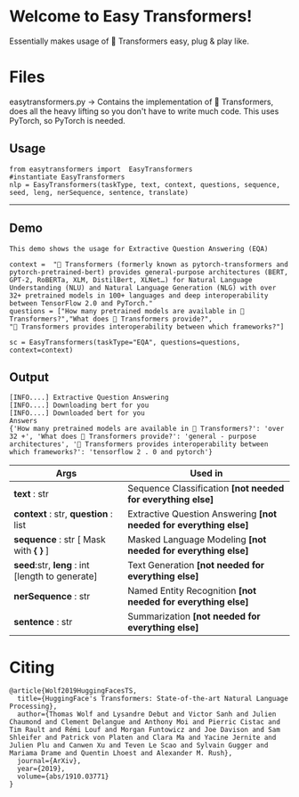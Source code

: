 ﻿# Welcome to Easy Transformers!
   Essentially makes usage of 🤗 Transformers easy, plug & play like.

# Files

easytransformers.py -> Contains the implementation of 🤗 Transformers, does all the heavy lifting so you  don't have to write much code. 
This uses PyTorch, so PyTorch is needed.


## Usage  
    from easytransformers import  EasyTransformers
    #instantiate EasyTransformers
    nlp = EasyTransformers(taskType, text, context, questions, sequence, seed, leng, nerSequence, sentence, translate)
-----------------

## Demo

	This demo shows the usage for Extractive Question Answering (EQA)

    context =  "🤗 Transformers (formerly known as pytorch-transformers and pytorch-pretrained-bert) provides general-purpose architectures (BERT, GPT-2, RoBERTa, XLM, DistilBert, XLNet…) for Natural Language Understanding (NLU) and Natural Language Generation (NLG) with over 32+ pretrained models in 100+ languages and deep interoperability between TensorFlow 2.0 and PyTorch."
    questions = ["How many pretrained models are available in 🤗 Transformers?","What does 🤗 Transformers provide?",
    "🤗 Transformers provides interoperability between which frameworks?"]
    
    sc = EasyTransformers(taskType="EQA", questions=questions, context=context)

## Output
	[INFO....] Extractive Question Answering 
	[INFO....] Downloading bert for you 
    [INFO....] Downloaded bert for you 
	Answers 
	{'How many pretrained models are available in 🤗 Transformers?': 'over 32 +', 'What does 🤗 Transformers provide?': 'general - purpose architectures', '🤗 Transformers provides interoperability between which frameworks?': 'tensorflow 2 . 0 and pytorch'}


| Args | Used in |
|--|--|
|**text** : str|  Sequence Classification **[not needed for everything else]**|
|**context** : str, **question** : list| Extractive Question Answering **[not needed for everything else]** |
|**sequence** : str [ Mask with **{ }** ]| Masked Language Modeling **[not needed for everything else]** |
| **seed**:str, **leng** : int [length to generate] | Text Generation **[not needed for everything else]** |
| **nerSequence** : str | Named Entity Recognition **[not needed for everything else]** |
| **sentence** : str | Summarization **[not needed for everything else]** |


# Citing

    @article{Wolf2019HuggingFacesTS,
      title={HuggingFace's Transformers: State-of-the-art Natural Language Processing},
      author={Thomas Wolf and Lysandre Debut and Victor Sanh and Julien Chaumond and Clement Delangue and Anthony Moi and Pierric Cistac and Tim Rault and Rémi Louf and Morgan Funtowicz and Joe Davison and Sam Shleifer and Patrick von Platen and Clara Ma and Yacine Jernite and Julien Plu and Canwen Xu and Teven Le Scao and Sylvain Gugger and Mariama Drame and Quentin Lhoest and Alexander M. Rush},
      journal={ArXiv},
      year={2019},
      volume={abs/1910.03771}
    }

